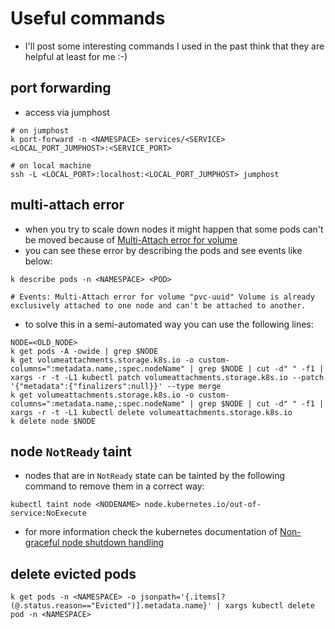# Useful commands

- I'll post some interesting commands I used in the past think that they are helpful at least for me :-)

## port forwarding

- access via jumphost

``` { .sh }
# on jumphost
k port-forward -n <NAMESPACE> services/<SERVICE> <LOCAL_PORT_JUMPHOST>:<SERVICE_PORT>

# on local machine
ssh -L <LOCAL_PORT>:localhost:<LOCAL_PORT_JUMPHOST> jumphost
```

## multi-attach error

- when you try to scale down nodes it might happen that some pods can't be moved because of [Multi-Attach error for volume](https://github.com/kubernetes-sigs/vsphere-csi-driver/blob/master/docs/book/known_issues.md#multi-attach-error-for-rwo-block-volume-when-node-vm-is-shutdown-before-pods-are-evicted-and-volumes-are-detached-from-node-vm)
- you can see these error by describing the pods and see events like below:

``` { .sh }
k describe pods -n <NAMESPACE> <POD>

# Events: Multi-Attach error for volume "pvc-uuid" Volume is already exclusively attached to one node and can't be attached to another.
```

- to solve this in a semi-automated way you can use the following lines:

``` { .sh }
NODE=<OLD_NODE>
k get pods -A -owide | grep $NODE
k get volumeattachments.storage.k8s.io -o custom-columns=":metadata.name,:spec.nodeName" | grep $NODE | cut -d" " -f1 | xargs -r -t -L1 kubectl patch volumeattachments.storage.k8s.io --patch '{"metadata":{"finalizers":null}}' --type merge
k get volumeattachments.storage.k8s.io -o custom-columns=":metadata.name,:spec.nodeName" | grep $NODE | cut -d" " -f1 | xargs -r -t -L1 kubectl delete volumeattachments.storage.k8s.io
k delete node $NODE
```

## node `NotReady` taint

- nodes that are in `NotReady` state can be tainted by the following command to remove them in a correct way:

`kubectl taint node <NODENAME> node.kubernetes.io/out-of-service:NoExecute`

- for more information check the kubernetes documentation of [Non-graceful node shutdown handling](https://kubernetes.io/docs/concepts/cluster-administration/node-shutdown/#non-graceful-node-shutdown)

## delete evicted pods

``` { .sh }
k get pods -n <NAMESPACE> -o jsonpath='{.items[?(@.status.reason=="Evicted")].metadata.name}' | xargs kubectl delete pod -n <NAMESPACE>
```
